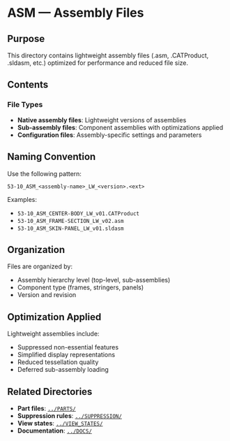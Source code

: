 # ASM — Assembly Files

## Purpose

This directory contains lightweight assembly files (.asm, .CATProduct, .sldasm, etc.) optimized for performance and reduced file size.

## Contents

### File Types
- **Native assembly files**: Lightweight versions of assemblies
- **Sub-assembly files**: Component assemblies with optimizations applied
- **Configuration files**: Assembly-specific settings and parameters

## Naming Convention

Use the following pattern:
```
53-10_ASM_<assembly-name>_LW_<version>.<ext>
```

Examples:
- `53-10_ASM_CENTER-BODY_LW_v01.CATProduct`
- `53-10_ASM_FRAME-SECTION_LW_v02.asm`
- `53-10_ASM_SKIN-PANEL_LW_v01.sldasm`

## Organization

Files are organized by:
- Assembly hierarchy level (top-level, sub-assemblies)
- Component type (frames, stringers, panels)
- Version and revision

## Optimization Applied

Lightweight assemblies include:
- Suppressed non-essential features
- Simplified display representations
- Reduced tessellation quality
- Deferred sub-assembly loading

## Related Directories

- **Part files**: [`../PARTS/`](../PARTS/)
- **Suppression rules**: [`../SUPPRESSION/`](../SUPPRESSION/)
- **View states**: [`../VIEW_STATES/`](../VIEW_STATES/)
- **Documentation**: [`../DOCS/`](../DOCS/)
